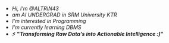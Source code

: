 - _Hi, I’m @ALTRIN43_
- _am AI UNDERGRAD in SRM University KTR_
- _I’m interested in Programming_
- _I’m currently learning DBMS_
- **⚡** **"_Transforming Raw Data's into Actionable Intelligence :)_"**

<!---
ALTRIN43/ALTRIN43 is a ✨ special ✨ repository because its `README.md` (this file) appears on your GitHub profile.
You can click the Preview link to take a look at your changes.
--->
